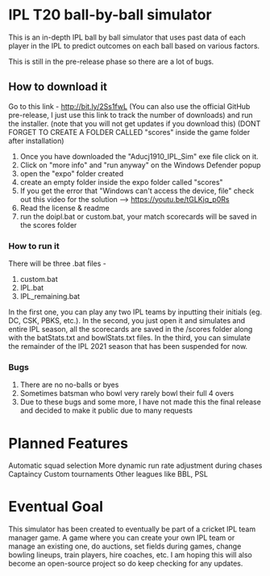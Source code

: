 # IPL T20 ball-by-ball simulator

This is an in-depth IPL ball by ball simulator that uses past data of each player in the IPL to predict outcomes on each ball based on various factors.

This is still in the pre-release phase so there are a lot of bugs.

## How to download it
Go to this link - http://bit.ly/2Ss1fwL (You can also use the official GitHub pre-release, I just use this link to track the number of downloads) and run the installer. (note that you will not get updates if you download this)
(DONT FORGET TO CREATE A FOLDER CALLED "scores" inside the game folder after installation)

1. Once you have downloaded the "Aducj1910_IPL_Sim" exe file click on it.
2. Click on "more info" and "run anyway" on the Windows Defender popup
3. open the "expo" folder created
4. create an empty folder inside the expo folder called "scores"
5. If you get the error that "Windows can't access the device, file" check out this video for the solution --> https://youtu.be/tGLKjq_p0Rs
6. Read the license & readme
7. run the doipl.bat or custom.bat, your match scorecards will be saved in the scores folder 

### How to run it
There will be three .bat files - 
1. custom.bat
2. IPL.bat
3. IPL_remaining.bat

In the first one, you can play any two IPL teams by inputting their initials (eg. DC, CSK, PBKS, etc.).
In the second, you just open it and simulates and entire IPL season, all the scorecards are saved in the /scores folder along with the batStats.txt and bowlStats.txt files.
In the third, you can simulate the remainder of the IPL 2021 season that has been suspended for now.

### Bugs
1. There are no no-balls or byes
2. Sometimes batsman who bowl very rarely bowl their full 4 overs
3. Due to these bugs and some more, I have not made this the final release and decided to make it public due to many requests

# Planned Features
Automatic squad selection
More dynamic run rate adjustment during chases
Captaincy
Custom tournaments
Other leagues like BBL, PSL

# Eventual Goal
This simulator has been created to eventually be part of a cricket IPL team manager game. A game where you can create your own IPL team or manage an existing one, do auctions, set fields during games, change bowling lineups, train players, hire coaches, etc. I am hoping this will also become an open-source project so do keep checking for any updates.
